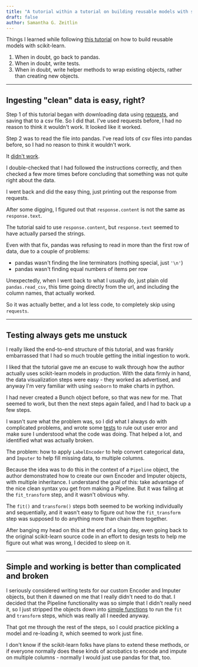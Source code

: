 ```yaml
---
title: "A tutorial within a tutorial on building reusable models with scikit-learn"
draft: false
author: Samantha G. Zeitlin
---
```



Things I learned while following [this tutorial][1] on how to build reusable models with scikit-learn. 

 1. When in doubt, go back to pandas. 
 2. When in doubt, write tests. 
 3. When in doubt, write helper methods to wrap existing objects, rather than creating new objects. 


----------
## Ingesting "clean" data is easy, right? ##

Step 1 of this tutorial began with downloading data using [requests][2], and saving that to a csv file. So I did that. I've used requests before, I had no reason to think it wouldn't work. It looked like it worked.

Step 2 was to read the file into pandas. I've read lots of csv files into pandas before, so I had no reason to think it wouldn't work. 

It [didn't work][3]. 

I double-checked that I had followed the instructions correctly, and then checked a few more times before concluding that something was not quite right about the data. 

I went back and did the easy thing, just printing out the response from requests. 

After some digging, I figured out that `response.content` is not the same as `response.text`. 

The tutorial said to use `response.content`, but `response.text` seemed to have actually parsed the strings.

Even with that fix, pandas was refusing to read in more than the first row of data, due to a couple of problems: 

 - pandas wasn't finding the line terminators (nothing special, just `'\n'`)
 - pandas wasn't finding equal numbers of items per row

Unexpectedly, when I went back to what I usually do, just plain old `pandas.read_csv`, this time going directly from the url, and including the column names, that actually worked. 

So it was actually better, and a lot less code, to completely skip using `requests`. 

----------
## Testing always gets me unstuck ##

I really liked the end-to-end structure of this tutorial, and was frankly embarrassed that I had so much trouble getting the initial ingestion to work. 

I liked that the tutorial gave me an excuse to walk through how the author actually uses scikit-learn models in production. With the data firmly in hand, the data visualization steps were easy - they worked as advertised, and anyway I'm very familiar with using `seaborn` to make charts in python. 

I had never created a Bunch object before, so that was new for me. That seemed to work, but then the next steps again failed, and I had to back up a few steps. 

I wasn't sure what the problem was, so I did what I always do with complicated problems, and wrote some [tests][4] to rule out user error and make sure I understood what the code was doing. That helped a lot, and identified what was actually broken. 

The problem: how to apply `LabelEncoder` to help convert categorical data, and `Imputer` to help fill missing data, to multiple columns. 

Because the idea was to do this in the context of a `Pipeline` object, the author demonstrated how to create our own Encoder and Imputer objects, with multiple inheritance. I understand the goal of this: take advantage of the nice clean syntax you get from making a Pipeline. But it was failing at the `fit_transform` step, and it wasn't obvious why. 

The `fit()` and `transform()` steps both seemed to be working individually and sequentially, and it wasn't easy to figure out how the `fit_transform` step was supposed to do anything more than chain them together. 

After banging my head on this at the end of a long day, even going back to the original scikit-learn source code in an effort to design tests to help me figure out what was wrong, I decided to sleep on it. 


----------
## Simple and working is better than complicated and broken ##

I seriously considered writing tests for our custom Encoder and Imputer objects, but then it dawned on me that I really didn't need to do that. I decided that the Pipeline functionality was so simple that I didn't really need it, so I just stripped the objects down into [simple functions][5] to run the `fit` and `transform` steps, which was really all I needed anyway. 

That got me through the rest of the steps, so I could practice pickling a model and re-loading it, which seemed to work just fine. 

I don't know if the scikit-learn folks have plans to extend these methods, or if everyone normally does these kinds of acrobatics to encode and impute on multiple columns - normally I would just use pandas for that, too. 


  [1]: http://blog.districtdatalabs.com/building-a-classifier-from-census-data/
  [2]: http://requests.readthedocs.io/en/master/
  [3]: https://github.com/szeitlin/labor-force/blob/master/data/0912_2016_census_from_UCI.ipynb
  [4]: https://github.com/szeitlin/labor-force/blob/master/test_create_bunch.py
  [5]: https://github.com/szeitlin/labor-force/blob/master/sklearn_categorical.py
